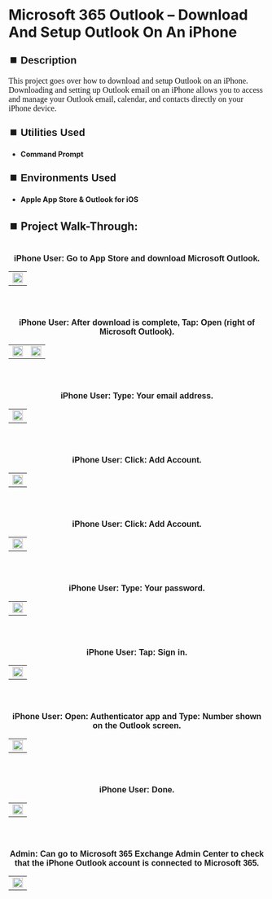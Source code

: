 <h1>Microsoft 365 Outlook – Download And Setup Outlook On An iPhone</h1>


<h2 style="font-family: Arial, sans-serif; font-size: 20px; font-weight: bold; margin-top: 24px; margin-bottom: 12px;">
⏹️ Description</h2>

<p style="font-family: Georgia, serif; font-size: 16px; margin-top: 12px; margin-bottom: 12px;">
This project goes over how to download and setup Outlook on an iPhone. Downloading and setting up Outlook email on an iPhone allows you to access and manage your Outlook email, calendar, and contacts directly on your iPhone device. 
</b>



<h2 style="font-family: Arial, sans-serif; font-size: 20px; font-weight: bold; margin-top: 24px; margin-bottom: 12px;">
⏹️ Utilities Used</h2>
  
<p style="font-family: Georgia, serif; font-size: 16px; margin-top: 12px; margin-bottom: 12px;">
 
 - <b>Command Prompt</b>



<h2 style="font-family: Arial, sans-serif; font-size: 20px; font-weight: bold; margin-top: 24px; margin-bottom: 12px;"> 
⏹️ Environments Used </h2>

<p style="font-family: Georgia, serif; font-size: 16px; margin-top: 12px; margin-bottom: 12px;">
 
- <b>Apple App Store & Outlook for iOS</b>



<h2 style="font-family: Arial, sans-serif; font-size: 20px; font-weight: bold; margin-top: 24px; margin-bottom: 12px;"> 
<h2>
⏹️ Project Walk-Through:</h2>
 <br/>


<div style="text-align:center;">
  <span style="font-family: Arial, sans-serif; font-size: 16px;"><b>iPhone User: Go to App Store and download Microsoft Outlook.</b></span>  
<br/>

<table>
  <tr>
    <td><img src="https://imgur.com/AypZ2Lb.png" height="100%" width="100%" /></td>
  </tr>
</table>

<br /><br />


<div style="text-align:center;">
  <span style="font-family: Arial, sans-serif; font-size: 16px;"><b>iPhone User: After download is complete, Tap: Open (right of Microsoft Outlook).</b></span>  
<br/>

<table>
  <tr>
    <td><img src="https://imgur.com/YkYIVlX.png" height="100%" width="100%" /></td>
    <td><img src="https://imgur.com/XpPWNpE.png" height="100%" width="100%" /></td>
  </tr>
</table>

<br /><br />


<div style="text-align:center;">
  <span style="font-family: Arial, sans-serif; font-size: 16px;"><b>iPhone User: Type: Your email address.</b></span>  
<br/>

<table>
  <tr>
    <td><img src="https://imgur.com/FWykxfv.png" height="100%" width="100%" /></td>
  </tr>
</table>

<br /><br />


<div style="text-align:center;">
  <span style="font-family: Arial, sans-serif; font-size: 16px;"><b>iPhone User: Click: Add Account.</b></span>  
<br/>

<table>
  <tr>
    <td><img src="https://imgur.com/8G9Q8tQ.png" height="100%" width="100%" /></td>
  </tr>
</table>

<br /><br />


<div style="text-align:center;">
  <span style="font-family: Arial, sans-serif; font-size: 16px;"><b>iPhone User: Click: Add Account.</b></span>  
<br/>

<table>
  <tr>
    <td><img src="https://imgur.com/0zXcD0X.png" height="100%" width="100%" /></td>
  </tr>
</table>

<br /><br />


<div style="text-align:center;">
  <span style="font-family: Arial, sans-serif; font-size: 16px;"><b>iPhone User: Type: Your password.</b></span>  
<br/>

<table>
  <tr>
    <td><img src="https://imgur.com/HNJ7cau.png" height="100%" width="100%" /></td>
  </tr>
</table>

<br /><br />


<div style="text-align:center;">
  <span style="font-family: Arial, sans-serif; font-size: 16px;"><b>iPhone User: Tap: Sign in.</b></span>  
<br/>

<table>
  <tr>
    <td><img src="https://imgur.com/RzUL5jz.png" height="100%" width="100%" /></td>
  </tr>
</table>

<br /><br />


<div style="text-align:center;">
  <span style="font-family: Arial, sans-serif; font-size: 16px;"><b>iPhone User: Open: Authenticator app and Type: Number shown on the Outlook screen.</b></span>  
<br/>

<table>
  <tr>
    <td><img src="https://imgur.com/LnMVgnG.png" height="100%" width="100%" /></td>
  </tr>
</table>

<br /><br />


<div style="text-align:center;">
  <span style="font-family: Arial, sans-serif; font-size: 16px;"><b>iPhone User: Done.</b></span>  
<br/>

<table>
  <tr>
    <td><img src="https://imgur.com/esA8QU8.png" height="100%" width="100%" /></td>
  </tr>
</table>

<br /><br />


<div style="text-align:center;">
  <span style="font-family: Arial, sans-serif; font-size: 16px;"><b>Admin: Can go to Microsoft 365 Exchange Admin Center to check that the iPhone Outlook account is connected to Microsoft 365.</b></span>  
<br/>

<table>
  <tr>
    <td><img src="https://imgur.com/3xu3eVS.png" height="100%" width="100%" /></td>
  </tr>
</table>

<br /><br />
